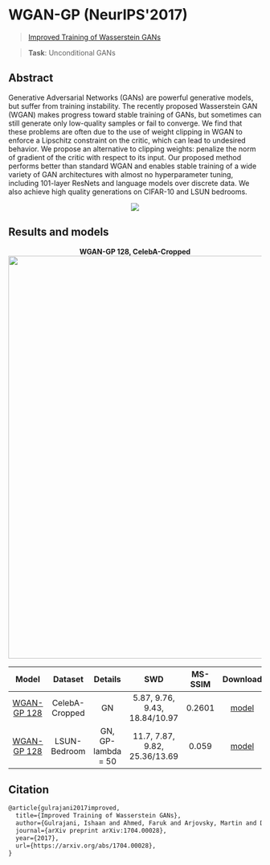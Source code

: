 # WGAN-GP (NeurIPS'2017)

> [Improved Training of Wasserstein GANs](https://arxiv.org/abs/1704.00028)

> **Task**: Unconditional GANs

<!-- [ALGORITHM] -->

## Abstract

<!-- [ABSTRACT] -->

Generative Adversarial Networks (GANs) are powerful generative models, but suffer from training instability. The recently proposed Wasserstein GAN (WGAN) makes progress toward stable training of GANs, but sometimes can still generate only low-quality samples or fail to converge. We find that these problems are often due to the use of weight clipping in WGAN to enforce a Lipschitz constraint on the critic, which can lead to undesired behavior. We propose an alternative to clipping weights: penalize the norm of gradient of the critic with respect to its input. Our proposed method performs better than standard WGAN and enables stable training of a wide variety of GAN architectures with almost no hyperparameter tuning, including 101-layer ResNets and language models over discrete data. We also achieve high quality generations on CIFAR-10 and LSUN bedrooms.

<!-- [IMAGE] -->

<div align=center>
<img src="https://user-images.githubusercontent.com/28132635/143154792-de359728-101b-4ad1-90c0-ef3c1572d184.png"/>
</div>

## Results and models

<div align="center">
  <b> WGAN-GP 128, CelebA-Cropped</b>
  <br/>
  <img src="https://user-images.githubusercontent.com/12726765/113997469-c00e3f00-988a-11eb-81dc-19b05698b74b.png" width="800"/>
</div>

|                              Model                               |    Dataset     |      Details       |              SWD              | MS-SSIM |                               Download                               |
| :--------------------------------------------------------------: | :------------: | :----------------: | :---------------------------: | :-----: | :------------------------------------------------------------------: |
| [WGAN-GP 128](./wgangp_GN_1xb64-160kiters_celeba-cropped-128x128.py) | CelebA-Cropped |         GN         | 5.87, 9.76, 9.43, 18.84/10.97 | 0.2601  | [model](https://download.openmmlab.com/mmediting/wgangp/wgangp_GN_celeba-cropped_128_b64x1_160k_20210408_170611-f8a99336.pth) |
| [WGAN-GP 128](./wgangp_GN-GP-50_1xb64-160kiters_lsun-bedroom-128x128.py) |  LSUN-Bedroom  | GN, GP-lambda = 50 | 11.7, 7.87, 9.82, 25.36/13.69 |  0.059  | [model](https://download.openmmlab.com/mmediting/wgangp/wgangp_GN_GP-50_lsun-bedroom_128_b64x1_130k_20210408_170509-56f2a37c.pth) |

## Citation

```latex
@article{gulrajani2017improved,
  title={Improved Training of Wasserstein GANs},
  author={Gulrajani, Ishaan and Ahmed, Faruk and Arjovsky, Martin and Dumoulin, Vincent and Courville, Aaron},
  journal={arXiv preprint arXiv:1704.00028},
  year={2017},
  url={https://arxiv.org/abs/1704.00028},
}
```
